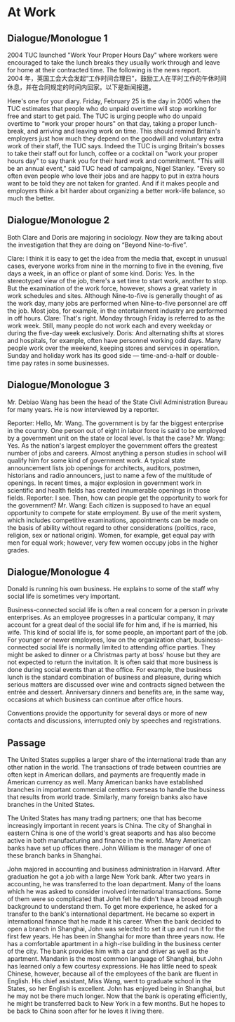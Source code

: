 # At Work

## Dialogue/Monologue 1

2004 TUC launched "Work Your Proper Hours Day" where workers were encouraged to take the lunch breaks they usually work through and leave for home at their contracted time. The following is the news report.  
2004 年，英国工会大会发起“工作时间合理日”，鼓励工人在平时工作的午休时间休息，并在合同规定的时间内回家。以下是新闻报道。

Here's one for your diary. Friday, February 25 is the day in 2005 when the TUC estimates that people who do unpaid overtime will stop working for free and start to get paid. The TUC is urging people who do unpaid overtime to “work your proper hours" on that day, taking a proper lunch-break, and arriving and leaving work on time. This should remind Britain's employers just how much they depend on the goodwill and voluntary extra work of their staff, the TUC says. Indeed the TUC is urging Britain's bosses to take their staff out for lunch, coffee or a cocktail on "work your proper hours day" to say thank you for their hard work and commitment. "This will be an annual event," said TUC head of campaigns, Nigel Stanley. "Every so often even people who love their jobs and are happy to put in extra hours want to be told they are not taken for granted. And if it makes people and employers think a bit harder about organizing a better work-life balance, so much the better.

## Dialogue/Monologue 2

Both Clare and Doris are majoring in sociology. Now they are talking about the investigation that they are doing on “Beyond Nine-to-five”.

Clare: I think it is easy to get the idea from the media that, except in unusual cases, everyone works from nine in the morning to five in the evening, five days a week, in an office or plant of some kind.
Doris: Yes. In the stereotyped view of the job, there's a set time to start work, another to stop. But the examination of the work force, however, shows a great variety in work schedules and sites. Although Nine-to-five is generally thought of as the work day, many jobs are performed when Nine-to-five personnel are off the job. Most jobs, for example, in the entertainment industry are performed in off hours.
Clare: That's right. Monday through Friday is referred to as the work week. Still, many people do not work each and every weekday or during the five-day week exclusively.
Doris: And alternating shifts at stores and hospitals, for example, often have personnel working odd days. Many people work over the weekend, keeping stores and services in operation. Sunday and holiday work has its good side — time-and-a-half or double-time pay rates in some businesses.

## Dialogue/Monologue 3

Mr. Debiao Wang has been the head of the State Civil Administration Bureau for many years. He is now interviewed by a reporter.

Reporter: Hello, Mr. Wang. The government is by far the biggest enterprise in the country. One person out of eight in labor force is said to be employed by a government unit on the state or local level. Is that the case?
Mr. Wang: Yes. As the nation's largest employer the government offers the greatest number of jobs and careers. Almost anything a person studies in school will qualify him for some kind of government work. A typical state announcement lists job openings for architects, auditors, postmen, historians and radio announcers, just to name a few of the multitude of openings. In recent times, a major explosion in government work in scientific and health fields has created innumerable openings in those fields.
Reporter: I see. Then, how can people get the opportunity to work for the government?
Mr. Wang: Each citizen is supposed to have an equal opportunity to compete for state employment. By use of the merit system, which includes competitive examinations, appointments can be made on the basis of ability without regard to other considerations (politics, race, religion, sex or national origin). Women, for example, get equal pay with men for equal work; however, very few women occupy jobs in the higher grades.

## Dialogue/Monologue 4

Donald is running his own business. He explains to some of the staff why social life is sometimes very important.

Business-connected social life is often a real concern for a person in private enterprises. As an employee progresses in a particular company, it may account for a great deal of the social life for him and, if he is married, his wife. This kind of social life is, for some people, an important part of the job.
For younger or newer employees, low on the organization chart, business-connected social life is normally limited to attending office parties. They might be asked to dinner or a Christmas party at boss' house but they are not expected to return the invitation.
It is often said that more business is done during social events than at the office. For example, the business lunch is the standard combination of business and pleasure, during which serious matters are discussed over wine and contracts signed between the entrée and dessert. Anniversary dinners and benefits are, in the same way, occasions at which business can continue after office hours.

Conventions provide the opportunity for several days or more of new contacts and discussions, interrupted only by speeches and registrations.

## Passage

The United States supplies a larger share of the international trade than any other nation in the world. The transactions of trade between countries are often kept in American dollars, and payments are frequently made in American currency as well. Many American banks have established branches in important commercial centers overseas to handle the business that results from world trade. Similarly, many foreign banks also have branches in the United States.

The United States has many trading partners; one that has become increasingly important in recent years is China. The city of Shanghai in eastern China is one of the world's great seaports and has also become active in both manufacturing and finance in the world. Many American banks have set up offices there. John William is the manager of one of these branch banks in Shanghai.

John majored in accounting and business administration in Harvard. After graduation he got a job with a large New York bank. After two years in accounting, he was transferred to the loan department. Many of the loans which he was asked to consider involved international transactions. Some of them were so complicated that John felt he didn't have a broad enough background to understand them. To get more experience, he asked for a transfer to the bank's international department. He became so expert in international finance that he made it his career.
When the bank decided to open a branch in Shanghai, John was selected to set it up and run it for the first few years. He has been in Shanghai for more than three years now. He has a comfortable apartment in a high-rise building in the business center of the city. The bank provides him with a car and driver as well as the apartment.
Mandarin is the most common language of Shanghai, but John has learned only a few courtesy expressions. He has little need to speak Chinese, however, because all of the employees of the bank are fluent in English. His chief assistant, Miss Wang, went to graduate school in the States, so her English is excellent.
John has enjoyed being in Shanghai, but he may not be there much longer. Now that the bank is operating efficiently, he might be transferred back to New York in a few months. But he hopes to be back to China soon after for he loves it living there.
